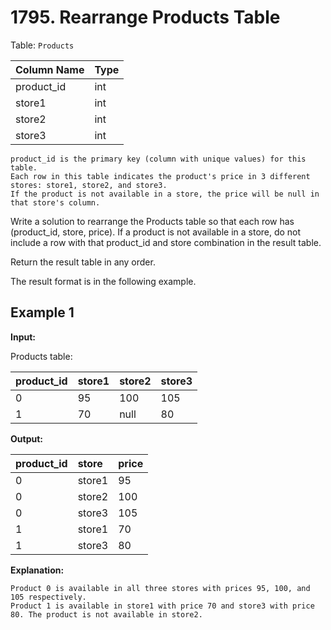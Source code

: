 # 1795. Rearrange Products Table

Table: `Products`

| Column Name | Type |
| :---------- | :--- |
| product_id  | int  |
| store1      | int  |
| store2      | int  |
| store3      | int  |

```text
product_id is the primary key (column with unique values) for this table.
Each row in this table indicates the product's price in 3 different stores: store1, store2, and store3.
If the product is not available in a store, the price will be null in that store's column.
```

Write a solution to rearrange the Products table so that each row has (product_id, store, price). If a product is not available in a store, do not include a row with that product_id and store combination in the result table.

Return the result table in any order.

The result format is in the following example.

## Example 1

**Input:**

Products table:

| product_id | store1 | store2 | store3 |
| :--------- | :----- | :----- | :----- |
| 0          | 95     | 100    | 105    |
| 1          | 70     | null   | 80     |

**Output:**

| product_id | store  | price |
| :--------- | :----- | :---- |
| 0          | store1 | 95    |
| 0          | store2 | 100   |
| 0          | store3 | 105   |
| 1          | store1 | 70    |
| 1          | store3 | 80    |

**Explanation:**

```text
Product 0 is available in all three stores with prices 95, 100, and 105 respectively.
Product 1 is available in store1 with price 70 and store3 with price 80. The product is not available in store2.
```
